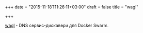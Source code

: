 +++
date = "2015-11-18T11:26:11+03:00"
draft = false
title = "wagl"

+++

<p><a href="https://github.com/ahmetalpbalkan/wagl">wagl</a>&nbsp;- DNS сервис-дискавери для Docker&nbsp;Swarm.</p>

